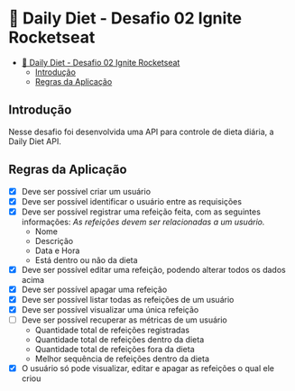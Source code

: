 # 🥗 Daily Diet - Desafio 02 Ignite Rocketseat

- [🥗 Daily Diet - Desafio 02 Ignite Rocketseat](#-daily-diet---desafio-02-ignite-rocketseat)
  - [Introdução](#introdução)
  - [Regras da Aplicação](#regras-da-aplicação)

## Introdução

Nesse desafio foi desenvolvida uma API para controle de dieta diária, a Daily Diet API.

## Regras da Aplicação

- [x] Deve ser possível criar um usuário
- [x] Deve ser possível identificar o usuário entre as requisições
- [x] Deve ser possível registrar uma refeição feita, com as seguintes informações:
*As refeições devem ser relacionadas a um usuário.*
  - Nome
  - Descrição
  - Data e Hora
  - Está dentro ou não da dieta
- [x] Deve ser possível editar uma refeição, podendo alterar todos os dados acima
- [x] Deve ser possível apagar uma refeição
- [x] Deve ser possível listar todas as refeições de um usuário
- [x] Deve ser possível visualizar uma única refeição
- [ ] Deve ser possível recuperar as métricas de um usuário
  - Quantidade total de refeições registradas
  - Quantidade total de refeições dentro da dieta
  - Quantidade total de refeições fora da dieta
  - Melhor sequência de refeições dentro da dieta
- [x] O usuário só pode visualizar, editar e apagar as refeições o qual ele criou
